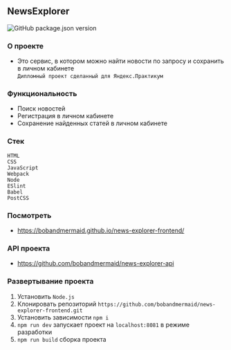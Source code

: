 ## NewsExplorer
![GitHub package.json version](https://img.shields.io/github/package-json/v/bobandmermaid/news-explorer-frontend?style=flat-square)

### О проекте
+ Это сервис, в котором можно найти новости по запросу и сохранить в личном кабинете      
`Дипломный проект сделанный для Яндекс.Практикум`

### Функциональность
- Поиск новостей
- Регистрация в личном кабинете
- Сохранение найденных статей в личном кабинете     

### Стек  
`HTML`      
`CSS`    
`JavaScript`   
`Webpack`          
`Node`   
`ESlint`    
`Babel`    
`PostCSS`   

### Посмотреть
+ https://bobandmermaid.github.io/news-explorer-frontend/

### API проекта
+ https://github.com/bobandmermaid/news-explorer-api

### Развертывание проекта
1. Установить `Node.js`
2. Клонировать репозиторий `https://github.com/bobandmermaid/news-explorer-frontend.git`
3. Установить зависимости `npm i`
4. `npm run dev` запускает проект на `localhost:8081` в режиме разработки    
5. `npm run build` сборка проекта
